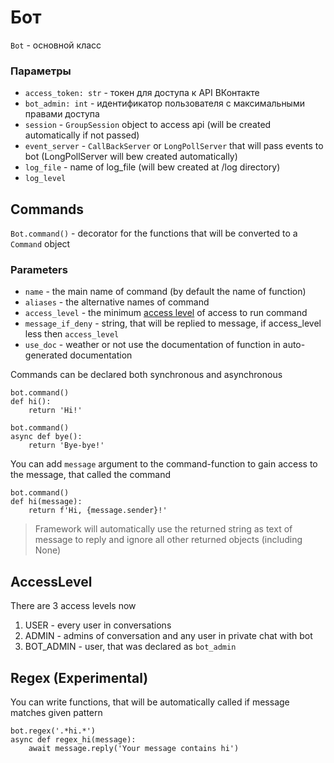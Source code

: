 # Бот

`Bot` - основной класс

### Параметры

- `access_token: str` - токен для доступа к API ВКонтакте
- `bot_admin: int` - идентификатор пользователя с максимальными правами доступа
- `session` - `GroupSession` object to access api (will be created automatically if not passed)
- `event_server` - `CallBackServer` or `LongPollServer` that will pass events to bot (LongPollServer will bew created automatically)
- `log_file` - name of log_file (will bew created at /log directory)
- `log_level`

## Commands

`Bot.command()` - decorator for the functions that will be converted to a `Command` object

### Parameters

- `name` - the main name of command (by default the name of function)
- `aliases` - the alternative names of command
- `access_level` - the minimum [access level](#AccessLevel) of access to run command
- `message_if_deny` - string, that will be replied to message, if access_level less then `access_level`
- `use_doc` - weather or not use the documentation of function in auto-generated documentation

Commands can be declared both synchronous and asynchronous

    bot.command()
    def hi():
        return 'Hi!'

    bot.command()
    async def bye():
        return 'Bye-bye!'

You can add `message` argument to the command-function to gain access to the message, that called the command

    bot.command()
    def hi(message):
        return f'Hi, {message.sender}!'


> Framework will automatically use the returned string as text of message to reply and ignore all other returned objects (including None)

## AccessLevel

There are 3 access levels now

1. USER - every user in conversations
2. ADMIN - admins of conversation and any user in private chat with bot
3. BOT_ADMIN - user, that was declared as `bot_admin`

## Regex (Experimental)

You can write functions, that will be automatically called if message matches given pattern

    bot.regex('.*hi.*')
    async def regex_hi(message):
        await message.reply('Your message contains hi')